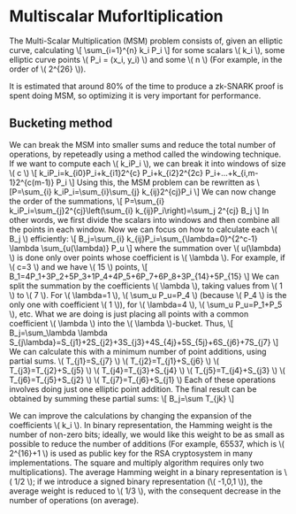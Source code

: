 # Multiscalar Muforltiplication

The Multi-Scalar Multiplication (MSM) problem consists of, given an elliptic curve, calculating 
\\[ \sum_{i=1}^{n} k_i P_i \\]
for some scalars \\( k_i \\), some elliptic curve points \\( P_i = (x_i, y_i) \\) and some \\( n \\) (For example, in the order of \\( 2^{26} \\)).

It is estimated that around 80% of the time to produce a zk-SNARK proof is spent doing MSM, so optimizing it is very important for performance.

## Bucketing method

We can break the MSM into smaller sums and reduce the total number of operations, by repeteadly using a method called the windowing technique. If we want to compute each \\( k_iP_i \\), we can break it into windows of size \\( c \\) 
\\[ k_iP_i=k_{i0}P_i+k_{i1}2^{c} P_i+k_{i2}2^{2c} P_i+...+k_{i,m-1}2^{c(m-1)} P_i \\]
Using this, the MSM problem can be rewritten as
\\[P=\sum_{i} k_iP_i=\sum_{i}\sum_{j} k_{ij}2^{cj}P_i \\]
We can now change the order of the summations,
\\[ P=\sum_{i} k_iP_i=\sum_{j}2^{cj}\left(\sum_{i} k_{ij}P_i\right)=\sum_j 2^{cj} B_j \\]
In other words, we first divide the scalars into windows and then combine all the points in each window. Now we can focus on how to calculate each \\( B_j \\) efficiently:
\\[ B_j=\sum_{i} k_{ij}P_i=\sum_{\lambda=0}^{2^c-1} \lambda \sum_{u(\lambda)} P_u \\]
where the summation over \\( u(\lambda) \\) is done only over points whose coefficient is \\( \lambda \\). For example, if \\( c=3 \\) and we have \\( 15 \\) points,
\\[ B_1=4P_1+3P_2+5P_3+1P_4+4P_5+6P_7+6P_8+3P_{14}+5P_{15} \\]
We can split the summation by the coefficients \\( \lambda \\), taking values from \\( 1 \\) to \\( 7 \\). For \\( \lambda=1 \\), \\( \sum_u P_u=P_4 \\) (because \\( P_4 \\) is the only one with coefficient \\( 1 \\)), for \\( \lambda=4 \\), \\( \sum_u P_u=P_1+P_5 \\), etc. What we are doing is just placing all points with a common coefficient \\( \lambda \\) into the \\( \lambda \\)-bucket. Thus,
\\[ B_j=\sum_\lambda \lambda S_{j\lambda}=S_{j1}+2S_{j2}+3S_{j3}+4S_{4j}+5S_{5j}+6S_{j6}+7S_{j7} \\]
We can calculate this with a minimum number of point additions, using partial sums.
\\( T_{j1}=S_{j7} \\)
\\( T_{j2}=T_{j1}+S_{j6} \\)
\\( T_{j3}=T_{j2}+S_{j5} \\)
\\( T_{j4}=T_{j3}+S_{j4} \\)
\\( T_{j5}=T_{j4}+S_{j3} \\)
\\( T_{j6}=T_{j5}+S_{j2} \\)
\\( T_{j7}=T_{j6}+S_{j1} \\)
Each of these operations involves doing just one elliptic point addition. The final result can be obtained by summing these partial sums:
\\[ B_j=\sum T_{jk} \\]

We can improve the calculations by changing the expansion of the coefficients \\( k_i \\). In binary representation, the Hamming weight is the number of non-zero bits; ideally, we would like this weight to be as small as possible to reduce the number of additions (For example, 65537, which is \\( 2^{16}+1 \\) is used as public key for the RSA cryptosystem in many implementations. The square and multiply algorithm requires only two multiplications). The average Hamming weight in a binary representation is \\( 1/2 \\); if we introduce a signed binary representation (\\( -1,0,1 \\)), the average weight is reduced to \\( 1/3 \\), with the consequent decrease in the number of operations (on average).
